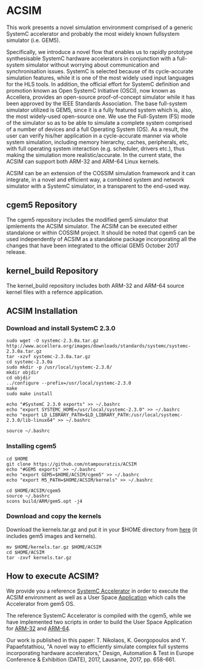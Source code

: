 # ACSIM
This work presents a novel simulation environment comprised of a generic SystemC accelerator and probably the most widely known fullsystem
simulator (i.e. GEM5). 

Specifically, we introduce a novel flow that enables us to rapidly prototype synthesisable SystemC hardware accelerators in conjunction with a full-system simulator without worrying about communication and synchronisation issues. SystemC is selected because of its cycle-accurate simulation features, while it is one of the most widely used input languages for the HLS tools. In addition, the official effort for SystemC definition and promotion known as Open SystemC Initiative (OSCI), now known as Accellera, provides an open-source proof-of-concept simulator while it has been approved by the IEEE Standards Association. The base full-system simulator utilized is GEM5, since it is a fully featured system which is, also, the most widely-used open-source one. We use the Full-System (FS) mode of the simulator so as to be able to simulate a complete system comprised of a number of devices and a full Operating System (OS). As a result, the user can verify his/her application in a cycle-accurate manner via whole system simulation, including memory hierarchy, caches, peripherals, etc, with full operating system interaction (e.g. scheduler, drivers etc.), thus making the simulation more realistic/accurate. In the current state, the ACSIM can support both ARM-32 and ARM-64 Linux kernels.

ACSIM can be an extension of the COSSIM simulation framework and it can integrate, in a novel and efficient way,
a combined system and network simulator with a SystemC simulator, in a transparent to the end-used way.

## cgem5 Repository
The cgem5 repository includes the modified gem5 simulator that ipmlements the ACSIM simulator. The ACSIM can be executed either standalone or within COSSIM project. It should be noted that cgem5 can be used independently of ACSIM as a standalone package incorporating all the changes that have been integrated to the official GEM5 October 2017 release.

## kernel_build Repository
The kernel_build repository includes both ARM-32 and ARM-64 source kernel files with a refernce application. 

## ACSIM Installation

### Download and install SystemC 2.3.0

```
sudo wget -O systemc-2.3.0a.tar.gz http://www.accellera.org/images/downloads/standards/systemc/systemc-2.3.0a.tar.gz
tar -xzvf systemc-2.3.0a.tar.gz
cd systemc-2.3.0a
sudo mkdir -p /usr/local/systemc-2.3.0/
mkdir objdir
cd objdir
../configure --prefix=/usr/local/systemc-2.3.0
make
sudo make install

echo "#SystemC 2.3.0 exports" >> ~/.bashrc
echo "export SYSTEMC_HOME=/usr/local/systemc-2.3.0" >> ~/.bashrc
echo "export LD_LIBRARY_PATH=$LD_LIBRARY_PATH:/usr/local/systemc-2.3.0/lib-linux64" >> ~/.bashrc

source ~/.bashrc
```


### Installing cgem5

```
cd $HOME
git clone https://github.com/ntampouratzis/ACSIM
echo "#GEM5 exports" >> ~/.bashrc
echo "export GEM5=$HOME/ACSIM/cgem5" >> ~/.bashrc
echo "export M5_PATH=$HOME/ACSIM/kernels" >> ~/.bashrc

cd $HOME/ACSIM/cgem5
source ~/.bashrc
scons build/ARM/gem5.opt -j4
```


### Download and copy the kernels
Download the kernels.tar.gz and put it in your $HOME directory from [here](http://kition.mhl.tuc.gr:8000/f/a16324207b/) (it includes gem5 images and kernels).

```
mv $HOME/kernels.tar.gz $HOME/ACSIM
cd $HOME/ACSIM
tar -zxvf kernels.tar.gz
```

## How to execute ACSIM?
We provide you a reference [SystemC Accelerator](cgem5/src/dev/arm/SystemC_Accelerator/dev0/AccelDevice0.cc) in order to execute the ACSIM environment as well as a User Space [Application](kernel_build/Application/TestApp.c) which calls the Accelerator from gem5 OS.

The reference SystemC Accelerator is compiled with the cgem5, while we have implemented two scripts in order to build the User Space Application for [ARM-32](kernel_build/build32.sh) and [ARM-64](kernel_build/build64.sh).




Our work is published in this paper: T. Nikolaos, K. Georgopoulos and Y. Papaefstathiou, "A novel way to efficiently simulate complex full systems incorporating hardware accelerators," Design, Automation & Test in Europe Conference & Exhibition (DATE), 2017, Lausanne, 2017, pp. 658-661.
